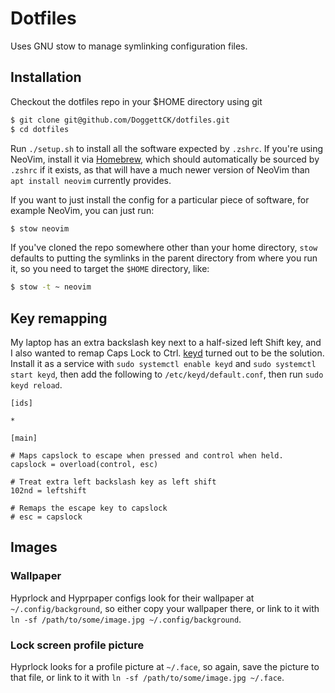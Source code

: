 # Dotfiles

Uses GNU stow to manage symlinking configuration files.

## Installation

Checkout the dotfiles repo in your $HOME directory using git

```bash
$ git clone git@github.com/DoggettCK/dotfiles.git
$ cd dotfiles
```

Run `./setup.sh` to install all the software expected by `.zshrc`. If you're
using NeoVim, install it via [Homebrew](https://brew.sh/), which should
automatically be sourced by `.zshrc` if it exists, as that will have a much
newer version of NeoVim than `apt install neovim` currently provides.

If you want to just install the config for a particular piece of software, for
example NeoVim, you can just run:

```bash
$ stow neovim
```

If you've cloned the repo somewhere other than your home directory, `stow`
defaults to putting the symlinks in the parent directory from where you run it,
so you need to target the `$HOME` directory, like:

```bash
$ stow -t ~ neovim
```

## Key remapping

My laptop has an extra backslash key next to a half-sized left Shift
key, and I also wanted to remap Caps Lock to Ctrl.
[keyd](https://github.com/rvaiya/keyd/) turned out to be the
solution. Install it as a service with `sudo systemctl enable keyd`
and `sudo systemctl start keyd`, then add the following to
`/etc/keyd/default.conf`, then run `sudo keyd reload`.

```
[ids]

*

[main]

# Maps capslock to escape when pressed and control when held.
capslock = overload(control, esc)

# Treat extra left backslash key as left shift
102nd = leftshift

# Remaps the escape key to capslock
# esc = capslock
```

## Images

### Wallpaper

Hyprlock and Hyprpaper configs look for their wallpaper at
`~/.config/background`, so either copy your wallpaper there, or link to it with
`ln -sf /path/to/some/image.jpg ~/.config/background`.

### Lock screen profile picture

Hyprlock looks for a profile picture at `~/.face`, so again, save the picture
to that file, or link to it with `ln -sf /path/to/some/image.jpg ~/.face`.
